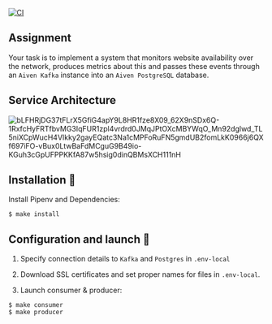 [![CI](https://github.com/aiven-recruitment/Python-20221220-vromanuk/actions/workflows/ci.yml/badge.svg)](https://github.com/aiven-recruitment/Python-20221220-vromanuk/actions/workflows/ci.yml)

## Assignment
Your task is to implement a system that monitors website availability over the network, 
produces metrics about this and passes these events 
through an `Aiven Kafka` instance into an `Aiven PostgreSQL` database.

## Service Architecture

![bLFHRjDG37tFLrX5GfiG4apY9L8HR1fze8X09_62X9nSDx6Q-1RxfcHyFRTfbvMG3IqFUR1zpl4vrdrd0JMqJPtOXcMBYWqO_Mn92dglwd_TL5niXCpWucH4VIkky2gayEQatc3Na1cMPFoRuFN5gmdUB2fomLkK0966j6QXf697iFO-vBux0LtwBaFdMCguG9B49io-KGuh3cGpUFPPKKfA87w5hsig0dinQBMsXCH111nH](https://user-images.githubusercontent.com/16399270/209328680-4fad8049-d0dd-4d09-8bf6-d7602e7cceb2.png)


## Installation 👾

Install Pipenv and Dependencies:

```shell
$ make install
```

## Configuration and launch 🚀

1. Specify connection details to `Kafka` and `Postgres` in `.env-local`

2. Download SSL certificates and set proper names for files in `.env-local`.

3. Launch consumer & producer:
```shell
$ make consumer
$ make producer
```

